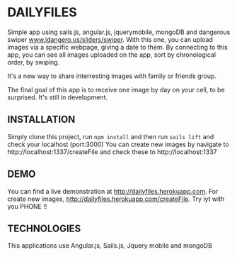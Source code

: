 # DAILYFILES

Simple app using sails.js, angular.js, jquerymobile, mongoDB and dangerous swiper www.idangero.us/sliders/swiper.
With this one, you can upload images via a specific webpage, giving a date to them.
By connecting to this app, you can see all images uploaded on the app, sort by chronological order, by swiping.

It's a new way to share interresting images with family or friends group. 

The final goal of this app is to receive one image by day on your cell, to be surprised. It's still in development.


## INSTALLATION

Simply clone this project, run ```npm install``` and then run ```sails lift``` and check your localhost (port:3000)
You can create new images by navigate to http://localhost:1337/createFile and check these to http://localhost:1337

## DEMO
You can find a live demonstration at http://dailyfiles.herokuapp.com. For create new images,  http://dailyfiles.herokuapp.com/createFile.
Try iyt with you PHONE !!

## TECHNOLOGIES
This applications use Angular.js, Sails.js, Jquery mobile and mongoDB
